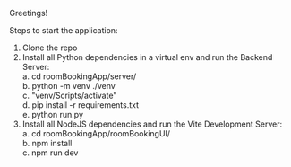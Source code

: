 Greetings!

Steps to start the application:<br>
1. Clone the repo<br>
2. Install all Python dependencies in a virtual env and run the Backend Server:<br>
  a. cd roomBookingApp/server/<br>
  b. python -m venv ./venv<br>
  c. "venv/Scripts/activate"<br>
  d. pip install -r requirements.txt<br>
  e. python run.py<br>
3. Install all NodeJS dependencies and run the Vite Development Server:<br>
  a. cd roomBookingApp/roomBookingUI/<br>
  b. npm install<br>
  c. npm run dev<br>
